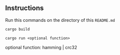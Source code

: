 ## Instructions

Run this commands on the directory of this `README.md`

```bash
cargo build
```

```
cargo run <optional function>
```

optional function: hamming | crc32
